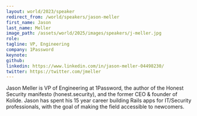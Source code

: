```yaml
---
layout: world/2023/speaker
redirect_from: /world/speakers/jason-meller
first_name: Jason
last_name: Meller
image_path: /assets/world/2025/images/speakers/j-meller.jpg
role:
tagline: VP, Engineering
company: 1Password
keynote:
github:
linkedin: https://www.linkedin.com/in/jason-meller-04498230/
twitter: https://twitter.com/jmeller
---
```


Jason Meller is VP of Engineering at 1Password, the author of the Honest Security manifesto (honest.security), and the former CEO & founder of Kolide. Jason has spent his 15 year career building Rails apps for IT/Security professionals, with the goal of making the field accessible to newcomers.
